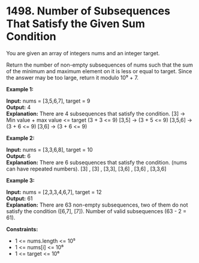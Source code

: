 # 1498. Number of Subsequences That Satisfy the Given Sum Condition
You are given an array of integers nums and an integer target.

Return the number of non-empty subsequences of nums such that the sum of the minimum and maximum element on it is less or equal to target.
Since the answer may be too large, return it modulo 10⁹ + 7.

**Example 1:**

**Input:** nums = [3,5,6,7], target = 9 <br>
**Output:** 4<br>
**Explanation:** There are 4 subsequences that satisfy the condition.
[3] -> Min value + max value <= target (3 + 3 <= 9)
[3,5] -> (3 + 5 <= 9)
[3,5,6] -> (3 + 6 <= 9)
[3,6] -> (3 + 6 <= 9)

**Example 2:**

**Input:** nums = [3,3,6,8], target = 10<br>
**Output:** 6<br>
**Explanation:** There are 6 subsequences that satisfy the condition. (nums can have repeated numbers).
[3] , [3] , [3,3], [3,6] , [3,6] , [3,3,6]

**Example 3:**

**Input:** nums = [2,3,3,4,6,7], target = 12<br>
**Output:** 61<br>
**Explanation:** There are 63 non-empty subsequences, two of them do not satisfy the condition ([6,7], [7]).
Number of valid subsequences (63 - 2 = 61).
 

**Constraints:**

* 1 <= nums.length <= 10⁵
* 1 <= nums[i] <= 10⁶
* 1 <= target <= 10⁶
